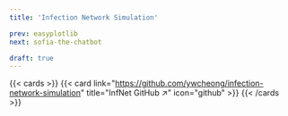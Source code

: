```yaml
---
title: 'Infection Network Simulation'

prev: easyplotlib
next: sofia-the-chatbot

draft: true
---
```


{{< cards >}}
  {{< card link="https://github.com/ywcheong/infection-network-simulation" title="InfNet GitHub ↗" icon="github" >}}
{{< /cards >}}